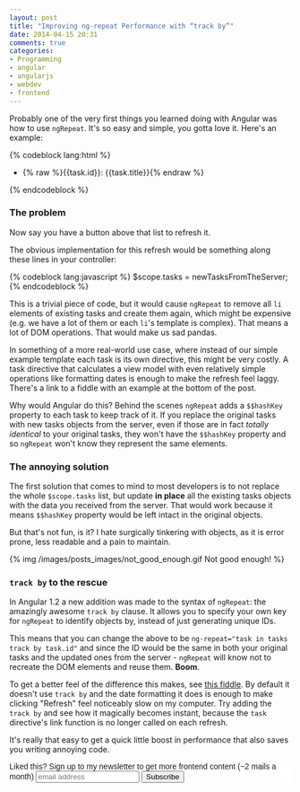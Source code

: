 ```yaml
---
layout: post
title: "Improving ng-repeat Performance with “track by”"
date: 2014-04-15 20:31
comments: true
categories: 
- Programming
- angular
- angularjs
- webdev
- frontend
---
```


Probably one of the very first things you learned doing with Angular was how to use `ngRepeat`. It's so easy and simple, you gotta love it. Here's an example:

{% codeblock lang:html %}
<ul class="tasks">
    <li ng-repeat="task in tasks" ng-class="{done: task.done}">
        {% raw %}{{task.id}}: {{task.title}}{% endraw %}
    </li>
</ul>
{% endcodeblock %}

### The problem

Now say you have a button above that list to refresh it.

The obvious implementation for this refresh would be something along these lines in your controller:

{% codeblock lang:javascript %}
$scope.tasks = newTasksFromTheServer;
{% endcodeblock %}

This is a trivial piece of code, but it would cause `ngRepeat` to remove all `li` elements of existing tasks and create them again, which might be expensive (e.g. we have a lot of them or each `li`'s template is complex). That means a lot of DOM operations. That would make us sad pandas.

In something of a more real-world use case, where instead of our simple example template each task is its own directive, this might be very costly. A task directive that calculates a view model with even relatively simple operations like formatting dates is enough to make the refresh feel laggy. There's a link to a fiddle with an example at the bottom of the post.

Why would Angular do this? Behind the scenes `ngRepeat` adds a `$$hashKey` property to each task to keep track of it. If you replace the original tasks with new tasks objects from the server, even if those are in fact *totally identical* to your original tasks, they won't have the `$$hashKey` property and so `ngRepeat` won't know they represent the same elements.

### The annoying solution

The first solution that comes to mind to most developers is to not replace the whole `$scope.tasks` list, but update **in place** all the existing tasks objects with the data you received from the server. That would work because it means `$$hashKey` property would be left intact in the original objects.

But that's not fun, is it? I hate surgically tinkering with objects, as it is error prone, less readable and a pain to maintain.

{% img /images/posts_images/not_good_enough.gif Not good enough! %}


### `track by` to the rescue

In Angular 1.2 a new addition was made to the syntax of `ngRepeat`: the amazingly awesome `track by` clause. It allows you to specify your own key for `ngRepeat` to identify objects by, instead of just generating unique IDs.

This means that you can change the above to be `ng-repeat="task in tasks track by task.id"` and since the ID would be the same in both your original tasks and the updated ones from the server - `ngRepeat` will know not to recreate the DOM elements and reuse them. **Boom**.

To get a better feel of the difference this makes, see [this fiddle](http://jsfiddle.net/SeKk7/). By default it doesn't use `track by` and the date formatting it does is enough to make clicking "Refresh" feel noticeably slow on my computer. Try adding the `track by` and see how it magically becomes instant, because the `task` directive's link function is no longer called on each refresh.

It's really that easy to get a quick little boost in performance that also saves you writing annoying code.

<!-- Begin MailChimp Signup Form -->
<link href="http://cdn-images.mailchimp.com/embedcode/slim-081711.css" rel="stylesheet" type="text/css">
<style type="text/css">
    #mc_embed_signup{background:#fff; clear:left; font:14px Helvetica,Arial,sans-serif; }
    /* Add your own MailChimp form style overrides in your site stylesheet or in this style block.
       We recommend moving this block and the preceding CSS link to the HEAD of your HTML file. */
</style>
<div id="mc_embed_signup">
<form action="http://codelord.us6.list-manage.com/subscribe/post?u=78b36f07d7d2e7e91eb8deee3&amp;id=c9a8d439c8" method="post" id="mc-embedded-subscribe-form" name="mc-embedded-subscribe-form" class="validate" target="_blank" novalidate>
    <label for="mce-EMAIL">Liked this? Sign up to my newsletter to get more frontend content (~2 mails a month)</label>
    <input type="email" value="" name="EMAIL" class="email" id="mce-EMAIL" placeholder="email address" required style="display: inline">
    <input type="submit" value="Subscribe" name="subscribe" id="mc-embedded-subscribe" class="button" style="display: inline">
</form>
</div>
<!--End mc_embed_signup-->
